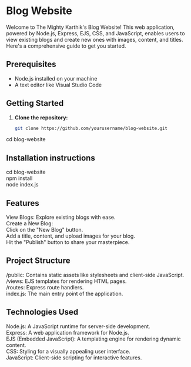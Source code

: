#  Blog Website 

Welcome to The Mighty Karthik's Blog Website! This web application, powered by Node.js, Express, EJS, CSS, and JavaScript, enables users to view existing blogs and create new ones with images, content, and titles. Here's a comprehensive guide to get you started.

## Prerequisites
- Node.js installed on your machine
- A text editor like Visual Studio Code

## Getting Started
1. **Clone the repository:**
   ```bash
   git clone https://github.com/yourusername/blog-website.git
cd blog-website
## Installation instructions
cd blog-website<br>
npm install<br>
node index.js
## Features
View Blogs: Explore existing blogs with ease.<br>
Create a New Blog:<br>
Click on the "New Blog" button.<br>
Add a title, content, and upload images for your blog.<br>
Hit the "Publish" button to share your masterpiece.<br>

## Project Structure
/public: Contains static assets like stylesheets and client-side JavaScript.<br>
/views: EJS templates for rendering HTML pages.<br>
/routes: Express route handlers.<br>
index.js: The main entry point of the application.

## Technologies Used
Node.js: A JavaScript runtime for server-side development.<br>
Express: A web application framework for Node.js.<br>
EJS (Embedded JavaScript): A templating engine for rendering dynamic content.<br>
CSS: Styling for a visually appealing user interface.<br>
JavaScript: Client-side scripting for interactive features.


